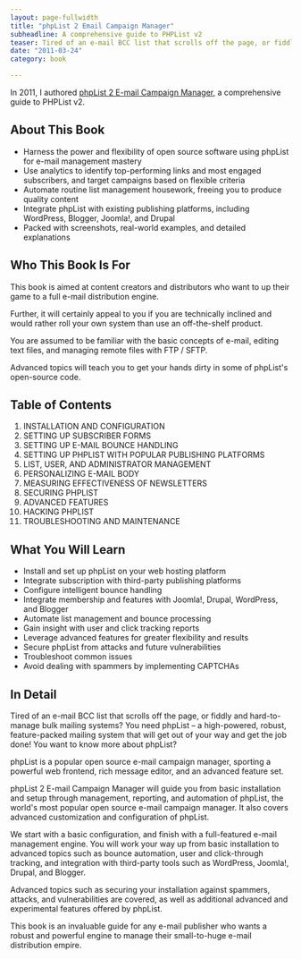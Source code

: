 ```yaml
---
layout: page-fullwidth
title: "phpList 2 Email Campaign Manager"
subheadline: A comprehensive guide to PHPList v2
teaser: Tired of an e-mail BCC list that scrolls off the page, or fiddly and hard-to-manage bulk mailing systems? You need phpList – a high-powered, robust, feature-packed mailing system that will get out of your way and get the job done!
date: "2011-03-24"
category: book

---
```

In 2011, I authored [phpList 2 E-mail Campaign Manager][1], a comprehensive guide to PHPList v2.

  [1]: https://www.packtpub.com/hardware-and-creative/phplist-2-e-mail-campaign-manager "phpList 2 E-mail Campaign Manager"

## About This Book

* Harness the power and flexibility of open source software using phpList for e-mail management mastery
* Use analytics to identify top-performing links and most engaged subscribers, and target campaigns based on flexible criteria
* Automate routine list management housework, freeing you to produce quality content
* Integrate phpList with existing publishing platforms, including WordPress, Blogger, Joomla!, and Drupal
* Packed with screenshots, real-world examples, and detailed explanations

## Who This Book Is For

This book is aimed at content creators and distributors who want to up their game to a full e-mail distribution engine.

Further, it will certainly appeal to you if you are technically inclined and would rather roll your own system than use an off-the-shelf product.

You are assumed to be familiar with the basic concepts of e-mail, editing text files, and managing remote files with FTP / SFTP.

Advanced topics will teach you to get your hands dirty in some of phpList's open-source code.

## Table of Contents

1. INSTALLATION AND CONFIGURATION
2. SETTING UP SUBSCRIBER FORMS
3. SETTING UP E-MAIL BOUNCE HANDLING
4. SETTING UP PHPLIST WITH POPULAR PUBLISHING PLATFORMS
5. LIST, USER, AND ADMINISTRATOR MANAGEMENT
6. PERSONALIZING E-MAIL BODY
7. MEASURING EFFECTIVENESS OF NEWSLETTERS
8. SECURING PHPLIST
9. ADVANCED FEATURES
10. HACKING PHPLIST
11. TROUBLESHOOTING AND MAINTENANCE

## What You Will Learn

* Install and set up phpList on your web hosting platform
* Integrate subscription with third-party publishing platforms
* Configure intelligent bounce handling
* Integrate membership and features with Joomla!, Drupal, WordPress, and Blogger
* Automate list management and bounce processing
* Gain insight with user and click tracking reports
* Leverage advanced features for greater flexibility and results
* Secure phpList from attacks and future vulnerabilities
* Troubleshoot common issues
* Avoid dealing with spammers by implementing CAPTCHAs


## In Detail

Tired of an e-mail BCC list that scrolls off the page, or fiddly and hard-to-manage bulk mailing systems? You need phpList – a high-powered, robust, feature-packed mailing system that will get out of your way and get the job done! You want to know more about phpList?

phpList is a popular open source e-mail campaign manager, sporting a powerful web frontend, rich message editor, and an advanced feature set.

phpList 2 E-mail Campaign Manager will guide you from basic installation and setup through management, reporting, and automation of phpList, the world's most popular open source e-mail campaign manager. It also covers advanced customization and configuration of phpList.

We start with a basic configuration, and finish with a full-featured e-mail management engine. You will work your way up from basic installation to advanced topics such as bounce automation, user and click-through tracking, and integration with third-party tools such as WordPress, Joomla!, Drupal, and Blogger.

Advanced topics such as securing your installation against spammers, attacks, and vulnerabilities are covered, as well as additional advanced and experimental features offered by phpList.

This book is an invaluable guide for any e-mail publisher who wants a robust and powerful engine to manage their small-to-huge e-mail distribution empire.
